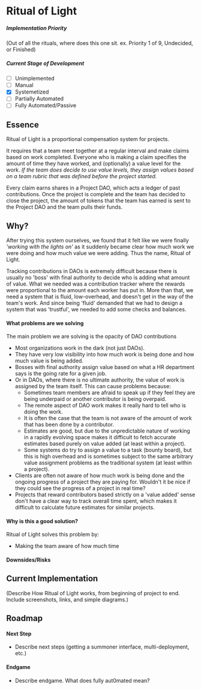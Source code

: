 # Ritual of Light

##### Implementation Priority

(Out of all the rituals, where does this one sit. ex. Priority 1 of 9, Undecided, or Finished)

##### Current Stage of Development

- [ ] Unimplemented
- [ ] Manual
- [x] Systemetized
- [ ] Partially Automated
- [ ] Fully Automated/Passive

## Essence

Ritual of Light is a proportional compensation system for projects.

It requires that a team meet together at a regular interval and make claims based on work completed. Everyone who is making a claim specifies the amount of time they have worked, and (optionally) a value level for the work. _If the team does decide to use value levels, they assign values based on a team rubric that was defined before the project started._

Every claim earns shares in a Project DAO, which acts a ledger of past contributions. Once the project is complete and the team has decided to close the project, the amount of tokens that the team has earned is sent to the Project DAO and the team pulls their funds.

## Why?

After trying this system ourselves, we found that it felt like we were finally _'working with the lights on'_ as it suddenly became clear how much work we were doing and how much value we were adding. Thus the name, Ritual of Light.

Tracking contributions in DAOs is extremely difficult because there is usually no 'boss' with final authority to decide who is adding what amount of value. What we needed was a contribution tracker where the rewards were proportional to the amount each worker has put in. More than that, we need a system that is fluid, low-overhead, and doesn't get in the way of the team's work. And since being 'fluid' demanded that we had to design a system that was 'trustful', we needed to add some checks and balances.

#### What problems are we solving

The main problem we are solving is the opacity of DAO contributions

- Most organizations work in the dark (not just DAOs).
- They have very low visibility into how much work is being done and how much value is being added.
- Bosses with final authority assign value based on what a HR department says is the going rate for a given job.
- Or in DAOs, where there is no ultimate authority, the value of work is assigned by the team itself. This can cause problems because:
  - Sometimes team members are afraid to speak up if they feel they are being underpaid or another contributor is being overpaid.
  - The remote aspect of DAO work makes it really hard to tell who is doing the work.
  - It is often the case that the team is not aware of the amount of work that has been done by a contributor.
  - Estimates are good, but due to the unpredictable nature of working in a rapidly evolving space makes it difficult to fetch accurate estimates based purely on value added (at least within a project).
  - Some systems do try to assign a value to a task (bounty board), but this is high overhead and is sometimes subject to the same arbitrary value assignment problems as the traditional system (at least within a project).
- Clients are often not aware of how much work is being done and the ongoing progress of a project they are paying for. Wouldn't it be nice if they could see the progress of a project in real time?
- Projects that reward contributors based strictly on a 'value added' sense don't have a clear way to track overall time spent, which makes it difficult to calculate future estimates for similar projects.

#### Why is this a good solution?

Ritual of Light solves this problem by:

- Making the team aware of how much time

#### Downsides/Risks

## Current Implementation

(Describe How Ritual of Light works, from beginning of project to end. Include screenshots, links, and simple diagrams.)

## Roadmap

#### Next Step

- Describe next steps (getting a summoner interface, multi-deployment, etc.)

#### Endgame

- Describe endgame. What does fully aut0mated mean?
